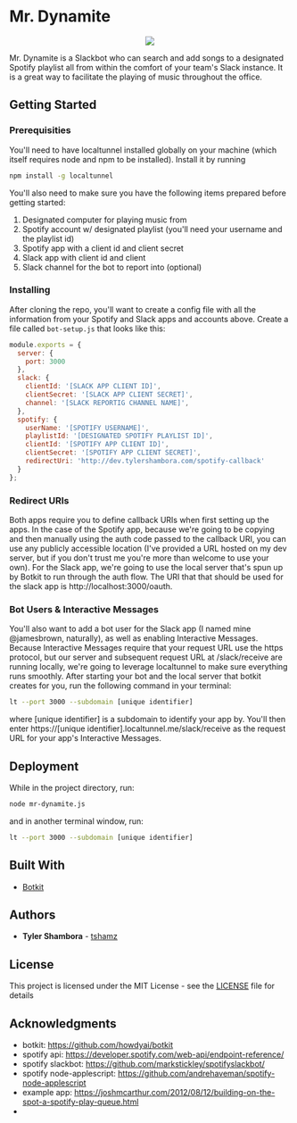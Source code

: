 # Mr. Dynamite

<p align="center">
  <img src="http://www-tc.pbs.org/wnet/americanmasters/files/2008/10/610_jamesbrown_soulsurvivor.jpg" />
</p>


Mr. Dynamite is a Slackbot who can search and add songs to a designated Spotify playlist all from within the comfort of your team's Slack instance. It is a great way to facilitate the playing of music throughout the office.

## Getting Started

### Prerequisities

You'll need to have localtunnel installed globally on your machine (which itself requires node and npm to be installed). Install it by running

```sh
npm install -g localtunnel
```

You'll also need to make sure you have the following items prepared before getting started:

1. Designated computer for playing music from
2. Spotify account w/ designated playlist (you'll need your username and the playlist id)
3. Spotify app with a client id and client secret
4. Slack app with client id and client
5. Slack channel for the bot to report into (optional)

### Installing

After cloning the repo, you'll want to create a config file with all the information from your Spotify and Slack apps and accounts above. Create a file called `bot-setup.js` that looks like this:

```js
module.exports = {
  server: {
    port: 3000
  },
  slack: {
    clientId: '[SLACK APP CLIENT ID]',
    clientSecret: '[SLACK APP CLIENT SECRET]',
    channel: '[SLACK REPORTIG CHANNEL NAME]',
  },
  spotify: {
    userName: '[SPOTIFY USERNAME]',
    playlistId: '[DESIGNATED SPOTIFY PLAYLIST ID]',
    clientId: '[SPOTIFY APP CLIENT ID]',
    clientSecret: '[SPOTIFY APP CLIENT SECRET]',
    redirectUri: 'http://dev.tylershambora.com/spotify-callback'
  }
};
```

### Redirect URIs

Both apps require you to define callback URIs when first setting up the apps. In the case of the Spotify app, because we're going to be copying and then manually using the auth code passed to the callback URI, you can use any publicly accessible location (I've provided a URL hosted on my dev server, but if you don't trust me you're more than welcome to use your own). For the Slack app, we're going to use the local server that's spun up by Botkit to run through the auth flow. The URI that that should be used for the slack app is http://localhost:3000/oauth.

### Bot Users & Interactive Messages

You'll also want to add a bot user for the Slack app (I named mine @jamesbrown, naturally), as well as enabling Interactive Messages. Because Interactive Messages require that your request URL use the https protocol, but our server and subsequent request URL at /slack/receive are running locally, we're going to leverage localtunnel to make sure everything runs smoothly. After starting your bot and the local server that botkit creates for you, run the following command in your terminal:

```sh
lt --port 3000 --subdomain [unique identifier]
```

where [unique identifier] is a subdomain to identify your app by. You'll then enter https://[unique identifier].localtunnel.me/slack/receive as the request URL for your app's Interactive Messages.

## Deployment

While in the project directory, run:

```sh
node mr-dynamite.js
```

and in another terminal window, run:

```sh
lt --port 3000 --subdomain [unique identifier]
```

## Built With

* [Botkit](https://github.com/howdyai/botkit)


## Authors

* **Tyler Shambora** - [tshamz](https://github.com/tshamz)

## License

This project is licensed under the MIT License - see the [LICENSE](LICENSE) file for details

## Acknowledgments

- botkit: https://github.com/howdyai/botkit
- spotify api: https://developer.spotify.com/web-api/endpoint-reference/
- spotify slackbot: https://github.com/markstickley/spotifyslackbot/
- spotify node-applescript: https://github.com/andrehaveman/spotify-node-applescript
- example app: https://joshmcarthur.com/2012/08/12/building-on-the-spot-a-spotify-play-queue.html
-
